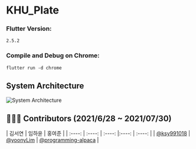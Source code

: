 # KHU_Plate
### Flutter Version:
```
2.5.2
```

### Compile and Debug on Chrome:
```
flutter run -d chrome
```

## System Architecture
![System Architecture](https://user-images.githubusercontent.com/78005346/142754745-01402212-44de-46ba-8803-d4fc62410c0d.png)

## 👨‍👧‍👦 Contributors (2021/6/28 ~ 2021/07/30)
| 김서연 | 임하윤 | 홍여준 |
| :----: | :----: | :----: |:----: | :----: |
| [@ksy991018](https://github.com/ksy991018) | [@yoonyLim](https://github.com/yoonyLim) | [@programming-alpaca](https://github.com/programming-alpaca) |
